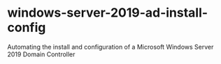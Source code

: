 # windows-server-2019-ad-install-config
Automating the install and configuration of a Microsoft Windows Server 2019 Domain Controller
